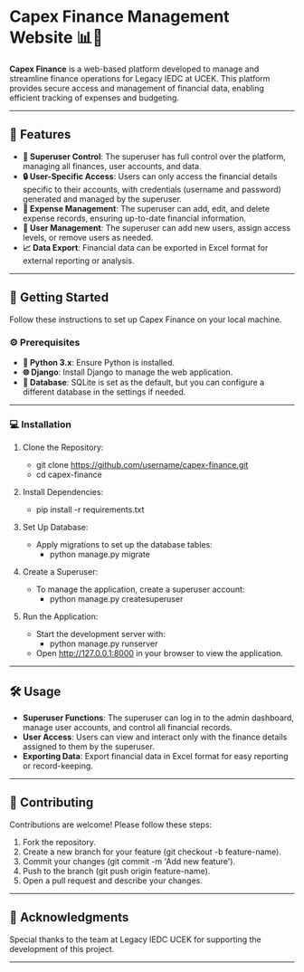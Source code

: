 
# Capex Finance Management Website 📊💼

**Capex Finance** is a web-based platform developed to manage and streamline finance operations for Legacy IEDC at UCEK. This platform provides secure access and management of financial data, enabling efficient tracking of expenses and budgeting.

---

## 🌟 Features

- **👤 Superuser Control**: The superuser has full control over the platform, managing all finances, user accounts, and data.
- **🔒 User-Specific Access**: Users can only access the financial details specific to their accounts, with credentials (username and password) generated and managed by the superuser.
- **💸 Expense Management**: The superuser can add, edit, and delete expense records, ensuring up-to-date financial information.
- **👥 User Management**: The superuser can add new users, assign access levels, or remove users as needed.
- **📈 Data Export**: Financial data can be exported in Excel format for external reporting or analysis.

---

## 🚀 Getting Started

Follow these instructions to set up Capex Finance on your local machine.

### ⚙️ Prerequisites

- **🐍 Python 3.x**: Ensure Python is installed.
- **🌐 Django**: Install Django to manage the web application.
- **💾 Database**: SQLite is set as the default, but you can configure a different database in the settings if needed.

---

### 💻 Installation

1. Clone the Repository:
   - git clone https://github.com/username/capex-finance.git
   - cd capex-finance

2. Install Dependencies:
   - pip install -r requirements.txt

3. Set Up Database:
   - Apply migrations to set up the database tables:
     - python manage.py migrate

4. Create a Superuser:
   - To manage the application, create a superuser account:
     - python manage.py createsuperuser

5. Run the Application:
   - Start the development server with:
     - python manage.py runserver
   - Open http://127.0.0.1:8000 in your browser to view the application.

---

## 🛠️ Usage

- **Superuser Functions**: The superuser can log in to the admin dashboard, manage user accounts, and control all financial records.
- **User Access**: Users can view and interact only with the finance details assigned to them by the superuser.
- **Exporting Data**: Export financial data in Excel format for easy reporting or record-keeping.

---

## 🤝 Contributing

Contributions are welcome! Please follow these steps:

1. Fork the repository.
2. Create a new branch for your feature (git checkout -b feature-name).
3. Commit your changes (git commit -m 'Add new feature').
4. Push to the branch (git push origin feature-name).
5. Open a pull request and describe your changes.

---


## 🙏 Acknowledgments

Special thanks to the team at Legacy IEDC UCEK for supporting the development of this project.

---


